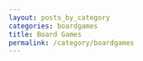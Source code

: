 ```yaml
---
layout: posts_by_category
categories: boardgames
title: Board Games
permalink: /category/boardgames
---
```

